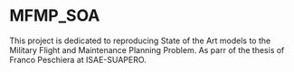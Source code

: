 # MFMP_SOA
This project is dedicated to reproducing State of the Art models to the Military Flight and Maintenance Planning Problem. As parr of the thesis of Franco Peschiera at ISAE-SUAPERO.
